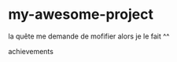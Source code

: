 # my-awesome-project
la quête me demande de mofifier alors je le fait ^^
<section>achievements<section/>
